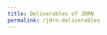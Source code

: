 ```yaml
---
title: Deliverables of JDRN
permalink: /jdrn-deliverables
---
```

<Content for Deliverables of JDRN goes here.>